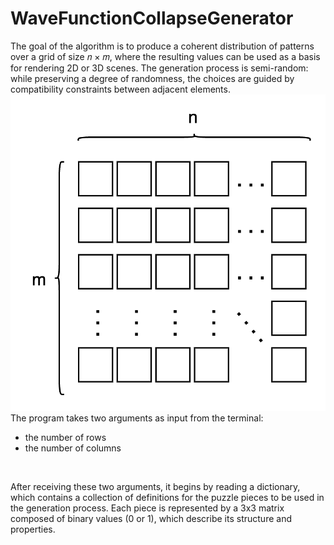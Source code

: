 # WaveFunctionCollapseGenerator
The goal of the algorithm is to produce a coherent distribution of patterns over a grid of size
𝑛 × 𝑚, where the resulting values can be used as a basis for rendering 2D or 3D scenes. The generation process is semi-random: while preserving a degree of randomness, the choices are guided by compatibility constraints between adjacent elements.
![img_2.png](img_2.png)
The program takes two arguments as input from the terminal:
- the number of rows
- the number of columns
<br>

After receiving these two arguments, it begins by reading a dictionary, which contains a collection of definitions for the puzzle pieces to be used in the generation process. Each piece is represented by a 3x3 matrix composed of binary values (0 or 1), which describe its structure and properties.
